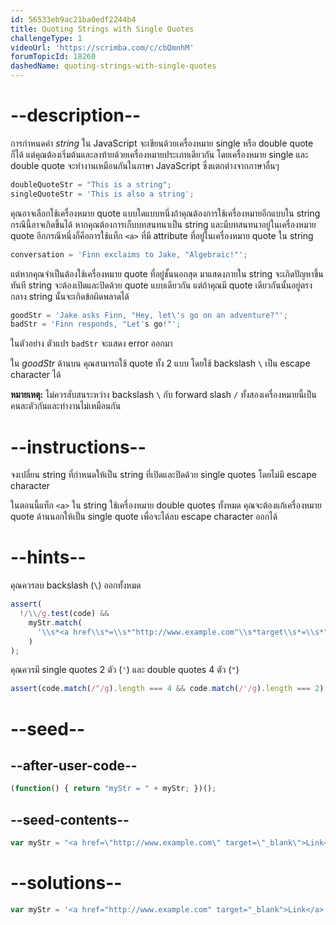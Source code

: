 ```yaml
---
id: 56533eb9ac21ba0edf2244b4
title: Quoting Strings with Single Quotes
challengeType: 1
videoUrl: 'https://scrimba.com/c/cbQmnhM'
forumTopicId: 18260
dashedName: quoting-strings-with-single-quotes
---
```


# --description--

การกำหนดค่า <dfn>string</dfn> ใน JavaScript จะเขียนด้วยเครื่องหมาย single หรือ double quote ก็ได้ แต่คุณต้องเริ่มต้นและลงท้ายด้วยเครื่องหมายประเภทเดียวกัน โดยเครื่องหมาย single และ double quote จะทำงานเหมือนกันในภาษา JavaScript ซึ่งแตกต่างจากภาษาอื่นๆ


```js
doubleQuoteStr = "This is a string"; 
singleQuoteStr = 'This is also a string';
```

คุณอาจเลือกใช้เครื่องหมาย quote แบบใดแบบหนึ่งถ้าคุณต้องการใช้เครื่องหมายอีกแบบใน string กรณีนี้อาจเกิดขึ้นได้ หากคุณต้องการเก็บบทสนทนาเป็น string และมีบทสนทนาอยู่ในเครื่องหมาย quote อีกกรณีหนึ่งก็คือการใช้แท็ก `<a>` ที่มี attribute ที่อยู่ในเครื่องหมาย quote ใน string

```js
conversation = 'Finn exclaims to Jake, "Algebraic!"';
```

แต่หากคุณจำเป็นต้องใช้เครื่องหมาย quote ที่อยู่ชั้นนอกสุด มาแสดงภายใน string จะเกิดปัญหาขึ้นทันที 
string จะต้องเปิดและปิดด้วย quote แบบเดียวกัน แต่ถ้าคุณมี quote เดียวกันนั้นอยู่ตรงกลาง string นั้นจะเกิดข้อผิดพลาดได้

```js
goodStr = 'Jake asks Finn, "Hey, let\'s go on an adventure?"'; 
badStr = 'Finn responds, "Let's go!"';
```

ในตัวอย่าง ตัวแปร `badStr` จะแสดง error ออกมา

ใน <dfn>goodStr</dfn> ด้านบน คุณสามารถใช้ quote ทั้ง 2 แบบ โดยใช้ backslash `\` เป็น escape character ได้

**หมายเหตุ:** ไม่ควรสับสนระหว่าง backslash  `\` กับ forward slash `/` ทั้งสองเครื่องหมายนี้เป็นคนละตัวกันและทำงานไม่เหมือนกัน

# --instructions--

จงเปลี่ยน string ที่กำหนดให้เป็น string ที่เปิดและปิดด้วย single quotes โดยไม่มี escape character

ในตอนนี้แท็ก `<a>` ใน string ใช้เครื่องหมาย double quotes ทั้งหมด คุณจะต้องแก้เครื่องหมาย quote ด้านนอกให้เป็น single quote เพื่อจะได้ลบ escape character ออกได้

# --hints--

คุณควรลบ backslash (`\`) ออกทั้งหมด

```js
assert(
  !/\\/g.test(code) &&
    myStr.match(
      '\\s*<a href\\s*=\\s*"http://www.example.com"\\s*target\\s*=\\s*"_blank">\\s*Link\\s*</a>\\s*'
    )
);
```

คุณควรมี single quotes 2 ตัว (`'`) และ double quotes 4 ตัว (`"`) 

```js
assert(code.match(/"/g).length === 4 && code.match(/'/g).length === 2);
```

# --seed--

## --after-user-code--

```js
(function() { return "myStr = " + myStr; })();
```

## --seed-contents--

```js
var myStr = "<a href=\"http://www.example.com\" target=\"_blank\">Link</a>";
```

# --solutions--

```js
var myStr = '<a href="http://www.example.com" target="_blank">Link</a>';
```
